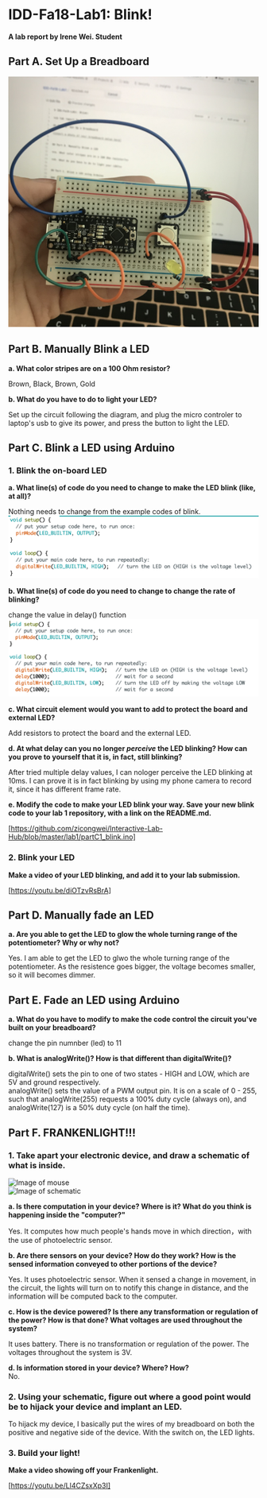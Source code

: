 # IDD-Fa18-Lab1: Blink!

**A lab report by Irene Wei. Student**

## Part A. Set Up a Breadboard  

![Image of partA](https://github.com/zicongwei/Interactive-Lab-Hub/blob/master/lab1/partA.jpeg)

## Part B. Manually Blink a LED

**a. What color stripes are on a 100 Ohm resistor?**  

Brown, Black, Brown, Gold
 
**b. What do you have to do to light your LED?**  

Set up the circuit following the diagram, and plug the micro controler to laptop's usb to give its power, and press the button to light the LED.

## Part C. Blink a LED using Arduino

### 1. Blink the on-board LED

**a. What line(s) of code do you need to change to make the LED blink (like, at all)?**  

Nothing needs to change from the example codes of blink.
![Image of partC1a](https://github.com/zicongwei/Interactive-Lab-Hub/blob/master/lab1/partC1a.png)

**b. What line(s) of code do you need to change to change the rate of blinking?**  

change the value in delay() function
![Image of partC1b](https://github.com/zicongwei/Interactive-Lab-Hub/blob/master/lab1/partC2a.png)

**c. What circuit element would you want to add to protect the board and external LED?**  

Add resistors to protect the board and the external LED.
 
**d. At what delay can you no longer *perceive* the LED blinking? How can you prove to yourself that it is, in fact, still blinking?**  

After tried multiple delay values, I can nologer perceive the LED blinking at 10ms. I can prove it is in fact blinking by using my phone camera to record it, since it has different frame rate.

**e. Modify the code to make your LED blink your way. Save your new blink code to your lab 1 repository, with a link on the README.md.**  

[https://github.com/zicongwei/Interactive-Lab-Hub/blob/master/lab1/partC1_blink.ino]


### 2. Blink your LED

**Make a video of your LED blinking, and add it to your lab submission.**  

[https://youtu.be/diOTzvRsBrA]


## Part D. Manually fade an LED

**a. Are you able to get the LED to glow the whole turning range of the potentiometer? Why or why not?**  

Yes. I am able to get the LED to glwo the whole turning range of the potentiometer. As the resistence goes bigger, the voltage becomes smaller, so it will becomes dimmer. 

## Part E. Fade an LED using Arduino

**a. What do you have to modify to make the code control the circuit you've built on your breadboard?**

change the pin numnber (led) to 11

**b. What is analogWrite()? How is that different than digitalWrite()?**

digitalWrite() sets the pin to one of two states - HIGH and LOW, which are 5V and ground respectively.  
analogWrite() sets the value of a PWM output pin. It is on a scale of 0 - 255, such that analogWrite(255) requests a 100% duty cycle (always on), and analogWrite(127) is a 50% duty cycle (on half the time).

## Part F. FRANKENLIGHT!!!

### 1. Take apart your electronic device, and draw a schematic of what is inside. 

![Image of mouse](https://github.com/zicongwei/Interactive-Lab-Hub/blob/master/lab1/f_mouse.jpeg)  
![Image of schematic](https://github.com/zicongwei/Interactive-Lab-Hub/blob/master/lab1/f_schematic.jpeg)  

**a. Is there computation in your device? Where is it? What do you think is happening inside the "computer?"**  

Yes. It computes how much people's hands move in which direction，with the use of photoelectric sensor. 

**b. Are there sensors on your device? How do they work? How is the sensed information conveyed to other portions of the device?**  

Yes. It uses photoelectric sensor. When it sensed a change in movement, in the circuit, the lights will turn on to notify this change in distance, and the information will be computed back to the computer. 

**c. How is the device powered? Is there any transformation or regulation of the power? How is that done? What voltages are used throughout the system?**  

It uses battery. There is no transformation or regulation of the power. The voltages throughout the system is 3V.

**d. Is information stored in your device? Where? How?**  
No.

### 2. Using your schematic, figure out where a good point would be to hijack your device and implant an LED.

To hijack my device, I basically put the wires of my breadboard on both the positive and negative side of the device. With the switch on, the LED lights. 

### 3. Build your light!

**Make a video showing off your Frankenlight.**

[https://youtu.be/Ll4CZsxXp3I]
